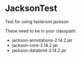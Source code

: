 # JacksonTest
Test for using fasterxml.jackson

These need to be in your classpath:
* jackson-annotations-2.14.2.jar
* jackson-core-2.14.2.jar
* jackson-databind-2.14.2.jar
